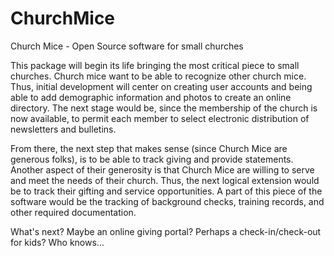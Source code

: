 # ChurchMice
Church Mice - Open Source software for small churches

This package will begin its life bringing the most critical piece to small churches.  Church mice want to be able to recognize other church mice.  Thus, initial development will center on creating user accounts and being able to add demographic information and photos to create an online directory.  The next stage would be, since the membership of the church is now available, to permit each member to select electronic distribution of newsletters and bulletins.

From there, the next step that makes sense (since Church Mice are generous folks), is to be able to track giving and provide statements.  Another aspect of their generosity is that Church Mice are willing to serve and meet the needs of their church.  Thus, the next logical extension would be to track their gifting and service opportunities.  A part of this piece of the software would be the tracking of background checks, training records, and other required documentation.

What's next?  Maybe an online giving portal?  Perhaps a check-in/check-out for kids?  Who knows...
